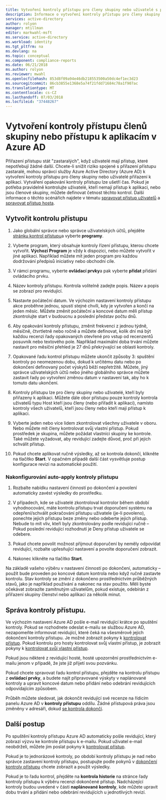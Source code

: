 ```yaml
---
title: Vytvoření kontroly přístupu pro členy skupiny nebo uživatelé s přístupem k aplikaci s Azure AD | Dokumentace Microsoftu
description: Informace o vytvoření kontroly přístupu pro členy skupiny nebo uživatelé s přístupem k aplikaci.
services: active-directory
author: rolyon
manager: mtillman
editor: markwahl-msft
ms.service: active-directory
ms.workload: identity
ms.tgt_pltfrm: na
ms.devlang: na
ms.topic: conceptual
ms.component: compliance-reports
ms.date: 06/21/2018
ms.author: rolyon
ms.reviewer: mwahl
ms.openlocfilehash: 853d8f09a94e46db218553500a50dc4ef1ec3d23
ms.sourcegitcommit: 86cb3855e1368e5a74f21fdd71684c78a1f907ac
ms.translationtype: MT
ms.contentlocale: cs-CZ
ms.lasthandoff: 07/03/2018
ms.locfileid: "37448267"
---
```

# <a name="create-an-access-review-of-group-members-or-application-access-with-azure-ad"></a>Vytvoření kontroly přístupu členů skupiny nebo přístupu k aplikacím v Azure AD

Přiřazení přístupu stát "zastaralých", když uživatelé mají přístup, které nepotřebují žádné další. Chcete-li snížit riziko spojené s přiřazení přístupu zastaralé, mohou správci služby Azure Active Directory (Azure AD) k vytvoření kontroly přístupu pro členy skupiny nebo uživatelé přiřazení k aplikaci. Vytváření opakování kontroly přístupu lze ušetří čas. Pokud je potřeba pravidelně kontrolujte uživatelé, kteří nemají přístup k aplikaci, nebo jsou členové skupiny, můžete definovat četnost těchto kontrol. Další informace o těchto scénářích najdete v tématu [spravovat přístup uživatelů](active-directory-azure-ad-controls-manage-user-access-with-access-reviews.md) a [spravovat přístup hosta](active-directory-azure-ad-controls-manage-guest-access-with-access-reviews.md). 

## <a name="create-an-access-review"></a>Vytvořit kontrolu přístupu

1. Jako globální správce nebo správce uživatelských účtů, přejděte [stránku kontrol přístupu](https://portal.azure.com/#blade/Microsoft_AAD_ERM/DashboardBlade/)a vyberte **programy**.

2. Vyberte program, který obsahuje kontroly řízení přístupu, kterou chcete vytvořit. **Výchozí Program** je vždy k dispozici, nebo můžete vytvořit v jiné aplikaci. Například můžete mít jeden program pro každou dodržování předpisů iniciativy nebo obchodní cíle.

3. V rámci programu, vyberte **ovládací prvky**a pak vyberte **přidat** přidání ovládacího prvku.

4. Název kontroly přístupu. Kontrola volitelně zadejte popis. Název a popis se zobrazí pro revidující.

5. Nastavte počáteční datum. Ve výchozím nastavení kontroly přístupu akce proběhne jednou, spustí stejné chvíli, kdy je vytvořen a končí na jeden měsíc. Můžete změnit počáteční a koncové datum měli přístup zkontrolujte start v budoucnu a poslední představ počtu dnů.

6. Aby opakování kontroly přístupu, změnit frekvenci z jednou týdně, měsíčně, čtvrtletně nebo ročně a můžete definovat, kolik dní má být každou recenzi řady opakovaných otevřené pro vstup od recenzentů posuvník nebo textového pole. Například maximální doba trvání můžete nastavit pro měsíční přehled je 27 dnů překrývající se oblasti kontroly. 

7.  Opakované řadu kontrol přístupu můžete ukončit způsoby 3: spuštění kontroly po neomezenou dobu, dokud k určitému datu nebo po dokončení definovaný počet výskytů běží nepřetržitě. Můžete, jiný správce uživatelských účtů nebo jiného globálního správce můžete zastavit řady po vytvoření změnou datum v nastavení tak, aby ho k tomuto datu ukončení.

8. Kontroly přístupu lze pro členy skupiny nebo uživatelé, kteří byly přiřazeny k aplikaci. Můžete dále obor přístupu pouze kontroly kontrola uživatelů typu Host kteří jsou členy (nebo přiřadit k aplikaci), namísto kontroly všech uživatelů, kteří jsou členy nebo kteří mají přístup k aplikaci.

9. Vyberte jeden nebo více lidem zkontrolovat všechny uživatele v oboru. Nebo můžete mít členy kontrolovat svůj vlastní přístup. Pokud prostředek je skupina, můžete požádat vlastníci skupiny ke kontrole. Také můžete vyžadovat, aby revidující zadejte důvod, proč při jejich schválit přístup.

10. Pokud chcete aplikovat ručně výsledky, až se kontrola dokončí, klikněte na tlačítko **Start**.  V opačném případě další část vysvětluje postup konfigurace revizi na automatické použití.

### <a name="configuring-an-access-review-with-auto-apply"></a>Nakonfigurování auto-apply kontroly přístupu

1.  Rozbalte nabídku nastavení činností po dokončení a povolení automaticky zavést výsledky do prostředku. 

2.  V případech, kde se uživatelé zkontroloval kontrolor během období vyhodnocování, máte kontrolu přístupu trvat doporučení systému na odepření/schválit pokračování přístupu uživatele (je-li povoleno), ponechte jejich přístupu beze změny nebo odeberte jejich přístup. Nebude to mít vliv, kteří byly zkontrolovány podle revidující ručně – Pokud poslední revidující rozhodnutí je Deny přístup uživatele se odebere.

3.  Pokud chcete povolit možnost přijmout doporučení by neměly odpovídat revidující, rozbalte upřesňující nastavení a povolte doporučení zobrazit.
 
4.  Nakonec klikněte na tlačítko **Start**.

Na základě vašeho výběru v nastavení činností po dokončení, automaticky – použít bude proveden po koncové datum kontrola nebo když ručně zastavte kontrolu. Stav kontroly se změní z dokončeno prostřednictvím průběžných stavů, jako je například používání a nakonec na stav použito. Měli byste očekávat zobrazíte zamítnutým uživatelům, pokud existuje, odebírán z přiřazení skupiny členství nebo aplikaci za několik minut.


## <a name="manage-the-access-review"></a>Správa kontroly přístupu.

Ve výchozím nastavení Azure AD pošle e-mail revidující krátce po spuštění kontroly. Pokud se rozhodnete odeslat e-mailu se službou Azure AD, nezapomeňte informovat revidující, které čeká na všesměrově jejich dokončení kontroly přístupu. Je možné zobrazit pokyny k [kontrolovat přístup](active-directory-azure-ad-controls-perform-access-review.md). Pokud kontrolu pro hosty kontrolovat svůj vlastní přístup, je zobrazit pokyny k [kontrolovat svůj vlastní přístup](active-directory-azure-ad-controls-perform-access-review.md).

Pokud jsou některé z revidující hosté, hosté upozorněni prostřednictvím e-mailu jenom v případě, že jste již přijetí svou pozvánku.

Pokud chcete spravovat řadu kontrol přístupu, přejděte na kontrolu přístupu z **ovládací prvky**, a budete najít připravované výskyty v naplánované kontroly a upravit koncové datum nebo přidání nebo odebrání revidujících odpovídajícím způsobem. 

Průběh můžete sledovat, jak dokončit revidující své recenze na řídicím panelu Azure AD v **kontroly přístupu** oddílu. Žádné přístupová práva jsou změněny v adresáři, dokud [se kontrola dokončí](active-directory-azure-ad-controls-complete-access-review.md).

## <a name="next-steps"></a>Další postup

Po spuštění kontroly přístupu Azure AD automaticky pošle revidující, který zobrazí výzvu ke kontrole přístupu k e-mailu. Pokud uživatel e-mail neobdrželi, můžete jim poslat pokyny k [kontrolovat přístup](active-directory-azure-ad-controls-perform-access-review.md). 

Pokud je to jednorázové kontroly, po období kontroly přístupu je nad nebo správce zastavení kontroly přístupu, postupujte podle pokynů v [dokončení kontroly přístupu](active-directory-azure-ad-controls-complete-access-review.md) chcete zobrazit a použít výsledky.  

Pokud je to řadu kontrol, přejděte na **kontrola historie** na stránce řady kontroly přístupu k výběru recenzi dokončené přístup.  Nadcházející kontroly budou uvedené v části **naplánované kontroly**, kde můžete upravit dobu trvání a přidání nebo odebrání revidujících u jednotlivých revizí.
